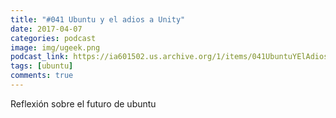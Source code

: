 ```yaml
---
title: "#041 Ubuntu y el adios a Unity"
date: 2017-04-07
categories: podcast
image: img/ugeek.png
podcast_link: https://ia601502.us.archive.org/1/items/041UbuntuYElAdiosAUnity/%23041%20Ubuntu%20y%20el%20adi%c3%b3s%20a%20Unity.mp3
tags: [ubuntu]
comments: true
---
```

Reflexión sobre el futuro de ubuntu
